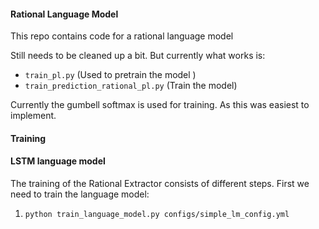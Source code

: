#### Rational Language Model

This repo contains code for a rational language model

Still needs to be cleaned up a bit. But currently what works is:

- `train_pl.py` (Used to pretrain the model )
- `train_prediction_rational_pl.py` (Train the model)


Currently the gumbell softmax is used for training. As this was easiest to implement.



#### Training

#### LSTM language model

The training of the Rational Extractor consists of different steps.
First we need to train the language model:

1) `python train_language_model.py configs/simple_lm_config.yml`

 
